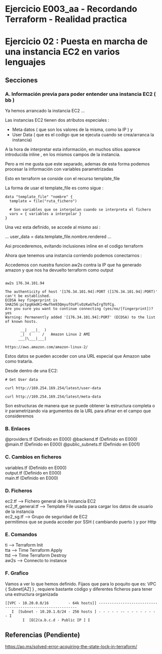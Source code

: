 <!-- Proyecto : # docs-tf -->
# Ejercicio E003_aa - Recordando Terraform - Realidad practica
# Ejercicio 02 : Puesta en marcha de una instancia EC2 en varios lenguajes

<!-- Nivel 2 E002_bb -  V0.0.1 - 2023 Ene-->

## Secciones

### A. Información previa para poder entender una instancia EC2 ( bb )

Ya hemos arrancado la instancia EC2 ... 

Las instancias EC2 tienen dos atributos especiales : 

+ Meta datos ( que son los valores de la misma, como la IP ) y 
+ User Data ( que es el codigo que se ejecuta cuando se crea/arranca la instancia)

A la hora de interpretar esta información, en muchos sitios aparece introducida inline , en los mismos campos de la instancia.

Pero a mi me gusta que este separado, ademas de esta forma podemos procesar la información con variables parametrizadas

Esto en terraform se conside con el recurso template_file

La forma de usar el template_file es como sigue : 

```
data "template_file" "nombre" {
  template = file("ruta_fichero")

  # Son variables que se interpolan cuando se interpreta el fichero
  vars = { variables a interpolar }
}
```

Una vez esta definido, se accede al mismo asi : 

...
user_data                   = data.template_file.nombre.rendered
...


Asi procederemos, evitando inclusiones inline en el codigo terraform


Ahora que tenemos una instancia corriendo podemos conectarnos : 

Accedemos con nuestra funcion aw2s contra la IP que ha generado amazon y que nos ha devuelto terraform como output

```

aw2s 176.34.101.94 

The authenticity of host '[176.34.101.94]:PORT ([176.34.101.94]:PORT)' can't be established.
ECDSA key fingerprint is SHA256:pctpgKmdK1+Nwfhm93QmyufOsPlvOzKwU7wIrgTUfCg.
Are you sure you want to continue connecting (yes/no/[fingerprint])? yes
Warning: Permanently added '[176.34.101.94]:PORT' (ECDSA) to the list of known hosts.

       __|  __|_  )
       _|  (     /   Amazon Linux 2 AMI
      ___|\___|___|

https://aws.amazon.com/amazon-linux-2/

```

Estos datos se pueden acceder con una URL especial que Amazon sabe como tratarla. 

Desde dentro de una EC2: 

```
# Get User data

curl http://169.254.169.254/latest/user-data

curl http://169.254.169.254/latest/meta-data

```
Son estructuras de manera que se puede obtener la estructura completa o ir parametrizando via argumentos de la URL para afinar en el campo que consideremos


### B. Enlaces

@providers.tf  (Definido en E000)             @backend.tf    (Definido en E000)             \
@main.tf       (Definido en E000)             @public_subnets.tf  (Definido en E001)          

### C. Cambios en ficheros 

variables.tf  (Definido en E000)               \
output.tf     (Definido en E000)               \
main.tf       (Definido en E000)

### D. Ficheros

ec2.tf            -->  Fichero general de la instancia EC2                                                     \
ec2_tf_general.tf -->  Template File usada para cargar los datos de usuario de la instancia                    \
ec2_sg.tf         -->  Grupo de seguridad de EC2                                                               \
                       permitimos que se pueda acceder por SSH ( cambiando puerto ) y por Http                 

### E. Comandos

ti  --> Terraform Init                  \
tta --> Time Terraform Apply            \
ttd --> Time Terraform Destroy          \
aw2s --> Connecto to instance           

<!-- ==--==--==--==--==--==--==--==--==--==--==--==--==--==--==-- -->

### F. Grafico

Vamos a ver lo que hemos definido. Fijaos que para lo poquito que es: VPC { Subnet[AZ] } , requiere bastante código y diferentes ficheros para tener una estructura organizada

```
[[VPC - 10.20.0.0/16         - 64k hosts]] ------------------------------------------------------------
   I  [Subnet - 10.20.1.0/24 - 256 hosts ] - - - - - -- - - - - - - - - I
        I  [EC2(a.b.c.d - Public IP ] I

```


<!-- ==--==--==--==--==--==--==--==--==--==--==--==--==--==--==-- -->

## Referencias (Pendiente)

https://ao.ms/solved-error-acquiring-the-state-lock-in-terraform/

